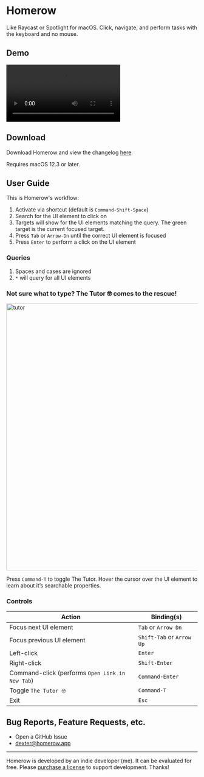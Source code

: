 # Homerow

Like Raycast or Spotlight for macOS. Click, navigate, and perform tasks with the keyboard and no mouse.

## Demo


<video src="https://user-images.githubusercontent.com/34204380/194687760-b7e5da15-b2ce-4d18-99ea-8cefd9a9fecf.mp4"></video>

## Download

Download Homerow and view the changelog [here](https://homerowapp.com/download/).

Requires macOS 12.3 or later.

## User Guide

This is Homerow's workflow:
1. Activate via shortcut (default is `Command-Shift-Space`)
2. Search for the UI element to click on
3. Targets will show for the UI elements matching the query. The green target is the current focused target.
4. Press `Tab` or `Arrow-Dn` until the correct UI element is focused
5. Press `Enter` to perform a click on the UI element

### Queries

1. Spaces and cases are ignored
2. `*` will query for all UI elements

### Not sure what to type? The Tutor 🤓 comes to the rescue!

<img width="701" alt="tutor" src="https://user-images.githubusercontent.com/34204380/194684445-957c80ec-1e58-44bc-8891-f5e633d2dabe.png">

Press `Command-T` to toggle The Tutor. Hover the cursor over the UI element to learn about it’s searchable properties.

### Controls

| Action  | Binding(s) |
| ------------- | ------------- |
| Focus next UI element | `Tab` or `Arrow Dn` |
| Focus previous UI element | `Shift-Tab` or `Arrow Up` |
| Left-click | `Enter` |
| Right-click | `Shift-Enter` |
| Command-click (performs `Open Link in New Tab`) | `Command-Enter` |
| Toggle `The Tutor 🤓` | `Command-T` |
| Exit | `Esc` |

## Bug Reports, Feature Requests, etc.

- Open a GitHub Issue
- <a href="mailto:dexter@homerow.app">dexter@homerow.app</a>

---

Homerow is developed by an indie developer (me). It can be evaluated for free. Please [purchase a license](https://www.homerowapp.com/pricing/) to support development. Thanks!
